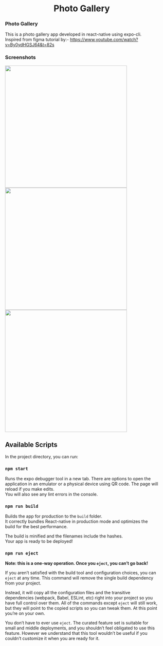 <h1 align="center">Photo Gallery</h1>

### Photo Gallery

This is a photo gallery app developed in react-native using expo-cli. Inspired from figma tutorial by:- https://www.youtube.com/watch?v=By0ydHGSJ64&t=82s

### Screenshots
<img src="https://user-images.githubusercontent.com/22960998/118951278-05cf2480-b96c-11eb-94ac-1fac10f6f53a.png" width="400" height="400"/>
<img src="https://user-images.githubusercontent.com/22960998/118951424-24352000-b96c-11eb-8eec-065fad384e28.png" width="400" height="400"/>
<img src="https://user-images.githubusercontent.com/22960998/118951461-2a2b0100-b96c-11eb-877e-ef5e6176a12d.png" width="400" height="400"/>

## Available Scripts

In the project directory, you can run:

### `npm start`

Runs the expo debugger tool in a new tab.
There are options to open the application in an emulator or a physical device using QR code.
The page will reload if you make edits.<br />
You will also see any lint errors in the console.

### `npm run build`

Builds the app for production to the `build` folder.<br />
It correctly bundles React-native in production mode and optimizes the build for the best performance.

The build is minified and the filenames include the hashes.<br />
Your app is ready to be deployed!

### `npm run eject`

**Note: this is a one-way operation. Once you `eject`, you can’t go back!**

If you aren’t satisfied with the build tool and configuration choices, you can `eject` at any time. This command will remove the single build dependency from your project.

Instead, it will copy all the configuration files and the transitive dependencies (webpack, Babel, ESLint, etc) right into your project so you have full control over them. All of the commands except `eject` will still work, but they will point to the copied scripts so you can tweak them. At this point you’re on your own.

You don’t have to ever use `eject`. The curated feature set is suitable for small and middle deployments, and you shouldn’t feel obligated to use this feature. However we understand that this tool wouldn’t be useful if you couldn’t customize it when you are ready for it.
